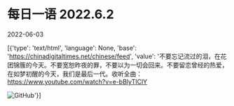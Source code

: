 # 每日一语 2022.6.2

2022-06-03

[{'type': 'text/html', 'language': None, 'base': 'https://chinadigitaltimes.net/chinese/feed', 'value': '不要忘记流过的泪，在花团锦簇的今天。不要宽恕昨夜的罪，不要以为一切会回来。不要留恋曾经的热爱，在如梦初醒的今天，我们是最后一代。收听全曲：https://www.youtube.com/watch?v=e-bBlyTIClY

![GitHub](https://chinadigitaltimes.net/chinese/files/2022/06/6.2.jpg)'}]